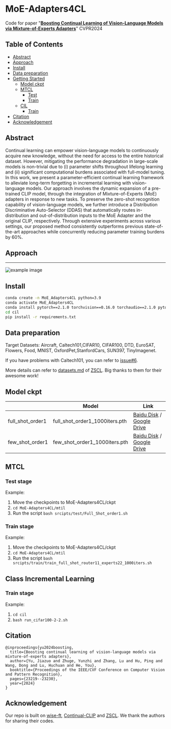 # MoE-Adapters4CL
Code for paper "[**Boosting Continual Learning of Vision-Language Models via Mixture-of-Experts Adapters**](https://arxiv.org/abs/2403.11549)" CVPR2024

## Table of Contents
  - [Abstract](#Abstract)
  - [Approach](#Approach)
  - [Install](#Install)
  - [Data preparation](#Data-preparation)
  - [Getting Started](#getting-started)
    - [Model ckpt](#Model-ckpt)
    - [MTCL](#MTCL)
      - [Test](#Test)
      - [Train](#Train)
    - [CIL](#CIL)
      - [Train](#Train)
  - [Citation](#Citation)
  - [Acknowledgement](#Acknowledgement)

## Abstract
Continual learning can empower vision-language models to continuously acquire new knowledge, without the need for access to the entire historical dataset. However, mitigating the performance degradation in large-scale models is non-trivial due to (i) parameter shifts throughout lifelong learning and (ii) significant computational burdens associated with full-model tuning. In this work, we present a parameter-efficient continual learning framework to alleviate long-term forgetting in incremental learning with vision-language models. Our approach involves the dynamic expansion of a pre-trained CLIP model, through the integration of Mixture-of-Experts (MoE) adapters in response to new tasks. To preserve the zero-shot recognition capability of vision-language models, we further introduce a Distribution Discriminative Auto-Selector (DDAS) that automatically routes in-distribution and out-of-distribution inputs to the MoE Adapter and the original CLIP, respectively. Through extensive experiments across various settings, our proposed method consistently outperforms previous state-of-the-art approaches while concurrently reducing parameter training burdens by 60%. 
## Approach
___
![example image](fig/framework.png)


## Install
```bash
conda create -n MoE_Adapters4CL python=3.9
conda activate MoE_Adapters4CL
conda install pytorch==2.1.0 torchvision==0.16.0 torchaudio==2.1.0 pytorch-cuda=11.8 -c pytorch -c nvidia
cd cil
pip install -r requirements.txt
```

## Data preparation
Target Datasets: Aircraft, Caltech101,CIFAR10, CIFAR100, DTD, EuroSAT, Flowers, Food, MNIST, OxfordPet,StanfordCars, SUN397, TinyImagenet.

If you have problems with Caltech101, you can refer to [issue#6](https://github.com/JiazuoYu/MoE-Adapters4CL/issues/6).

More details can refer to [datasets.md](mtil%2Fdatasets.md) of [ZSCL](https://github.com/Thunderbeee/ZSCL). Big thanks to them for their awesome work!
## Model ckpt
|                  | Model                                                                | Link |
|------------------|----------------------------------------------------------------------|---------------------------------------------------------------------- |
| full_shot_order1 | full_shot_order1_1000iters.pth                  | [Baidu Disk](https://pan.baidu.com/s/1brWYIMrv34fhdc4kC9B0_g?pwd=p3zp) / [Google Drive](https://drive.google.com/drive/folders/1f2GB2kmBYoxzWI9E33XqPnkIKrAB2fh9?usp=sharing)      |
| few_shot_order1  | few_shot_order1_1000iters.pth | [Baidu Disk](https://pan.baidu.com/s/1Z7q3tTLdRFN3zmtkj3_i4g?pwd=4edw) / [Google Drive](https://drive.google.com/drive/folders/1f2GB2kmBYoxzWI9E33XqPnkIKrAB2fh9?usp=sharing)       |
## MTCL
### Test stage
Example:
1. Move the checkpoints to MoE-Adapters4CL/ckpt
2. ```cd MoE-Adapters4CL/mtil```
3. Run the script ```bash srcipts/test/Full_Shot_order1.sh ```


### Train stage
Example:
1. Move the checkpoints to MoE-Adapters4CL/ckpt
2. ```cd MoE-Adapters4CL/mtil```
3. Run the script ```bash srcipts/train/train_full_shot_router11_experts22_1000iters.sh```

## Class Incremental Learning

### Train stage
Example:
1. ```cd cil```
2. ```bash run_cifar100-2-2.sh ```

## Citation
```
@inproceedings{yu2024boosting,
  title={Boosting continual learning of vision-language models via mixture-of-experts adapters},
  author={Yu, Jiazuo and Zhuge, Yunzhi and Zhang, Lu and Hu, Ping and Wang, Dong and Lu, Huchuan and He, You},
  booktitle={Proceedings of the IEEE/CVF Conference on Computer Vision and Pattern Recognition},
  pages={23219--23230},
  year={2024}
}
```
## Acknowledgement
Our repo is built on [wise-ft](https://github.com/mlfoundations/wise-ft), [Continual-CLIP](https://github.com/vgthengane/Continual-CLIP/tree/master) and [ZSCL](https://github.com/Thunderbeee/ZSCL). We thank the authors for sharing their codes.


